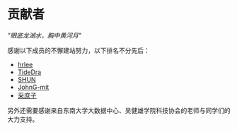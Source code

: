 # 贡献者

*"眼底龙湖水，胸中黄河月"*

感谢以下成员的不懈建站努力，以下排名不分先后：

- [hrlee](http://hrlee.cn/)
- [TideDra](https://github.com/TideDra)
- [SHUN](https://github.com/zsa2001)
- [JohnG-mit](https://JohnG-mit.github.io)
- [采庶子](https://github.com/Gfssfa)

另外还需要感谢来自东南大学大数据中心、吴健雄学院科技协会的老师与同学们的大力支持。
